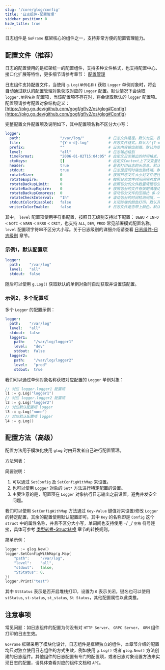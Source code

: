 ```yaml
---
slug: '/core/glog/config'
title: '日志组件-配置管理'
sidebar_position: 0
hide_title: true
---
```


日志组件是 `GoFrame` 框架核心的组件之一，支持非常方便的配置管理能力。

## 配置文件（推荐）

日志的配置使用的是框架统一的配置组件，支持多种文件格式，也支持配置中心、接口化扩展等特性，更多细节请参考章节： [配置管理](../3-配置管理/3-配置管理.md)

日志组件支持配置文件，当使用 `g.Log(单例名称)` 获取 `Logger` 单例对象时，将会自动通过默认的配置管理对象获取对应的 `Logger` 配置。默认情况下会读取 `logger.单例名称` 配置项，当该配置项不存在时，将会读取默认的 `logger` 配置项。配置项请参考配置对象结构定义： [https://pkg.go.dev/github.com/gogf/gf/v2/os/glog#Config](https://pkg.go.dev/github.com/gogf/gf/v2/os/glog#Config)

完整配置文件配置项及说明如下，其中配置项名称不区分大小写：

```yaml
logger:
  path:                  "/var/log/"           # 日志文件路径。默认为空，表示关闭，仅输出到终端
  file:                  "{Y-m-d}.log"         # 日志文件格式。默认为"{Y-m-d}.log"
  prefix:                ""                    # 日志内容输出前缀。默认为空
  level:                 "all"                 # 日志输出级别
  timeFormat:            "2006-01-02T15:04:05" # 自定义日志输出的时间格式，使用Golang标准的时间格式配置
  ctxKeys:               []                    # 自定义Context上下文变量名称，自动打印Context的变量到日志中。默认为空
  header:                true                  # 是否打印日志的头信息。默认true
  stdout:                true                  # 日志是否同时输出到终端。默认true
  rotateSize:            0                     # 按照日志文件大小对文件进行滚动切分。默认为0，表示关闭滚动切分特性
  rotateExpire:          0                     # 按照日志文件时间间隔对文件滚动切分。默认为0，表示关闭滚动切分特性
  rotateBackupLimit:     0                     # 按照切分的文件数量清理切分文件，当滚动切分特性开启时有效。默认为0，表示不备份，切分则删除
  rotateBackupExpire:    0                     # 按照切分的文件有效期清理切分文件，当滚动切分特性开启时有效。默认为0，表示不备份，切分则删除
  rotateBackupCompress:  0                     # 滚动切分文件的压缩比（0-9）。默认为0，表示不压缩
  rotateCheckInterval:   "1h"                  # 滚动切分的时间检测间隔，一般不需要设置。默认为1小时
  stdoutColorDisabled:   false                 # 关闭终端的颜色打印。默认开启
  writerColorEnable:     false                 # 日志文件是否带上颜色。默认false，表示不带颜色
```

其中， `level` 配置项使用字符串配置，按照日志级别支持以下配置： `DEBU` < `INFO` < `NOTI` < `WARN` < `ERRO` < `CRIT`，也支持 `ALL`, `DEV`, `PROD` 常见部署模式配置名称。 `level` 配置项字符串不区分大小写。关于日志级别的详细介绍请查看 [日志组件-日志级别](1-日志组件-日志级别.md) 章节。

### 示例1，默认配置项

```yaml
logger:
  path:    "/var/log"
  level:   "all"
  stdout:  false
```

随后可以使用 `g.Log()` 获取默认的单例对象时自动获取并设置该配置。

### 示例2，多个配置项

多个 `Logger` 的配置示例：

```yaml
logger:
  path:    "/var/log"
  level:   "all"
  stdout:  false
  logger1:
    path:    "/var/log/logger1"
    level:   "dev"
    stdout:  false
  logger2:
    path:    "/var/log/logger2"
    level:   "prod"
    stdout:  true
```

我们可以通过单例对象名称获取对应配置的 `Logger` 单例对象：

```go
// 对应 logger.logger1 配置项
l1 := g.Log("logger1")
// 对应 logger.logger2 配置项
l2 := g.Log("logger2")
// 对应默认配置项 logger
l3 := g.Log("none")
// 对应默认配置项 logger
l4 := g.Log()
```

## 配置方法（高级）

配置方法用于模块化使用 `glog` 时由开发者自己进行配置管理。

方法列表：

简要说明：

1. 可以通过 `SetConfig` 及 `SetConfigWithMap` 来设置。
2. 也可以使用 `Logger` 对象的 `Set*` 方法进行特定配置的设置。
3. 主要注意的是，配置项在 `Logger` 对象执行日志输出之前设置，避免并发安全问题。

我们可以使用 `SetConfigWithMap` 方法通过 `Key-Value` 键值对来设置/修改 `Logger` 的特定配置，其余的配置使用默认配置即可。其中 `Key` 的名称即是 `Config` 这个 `struct` 中的属性名称，并且不区分大小写，单词间也支持使用 `-`/ `_`/ `空格` 符号连接，具体可参考 [类型转换-Struct转换](../7-类型转换/2-类型转换-Struct转换.md) 章节的转换规则。

简单示例：

```go
logger := glog.New()
logger.SetConfigWithMap(g.Map{
    "path":     "/var/log",
    "level":    "all",
    "stdout":   false,
    "StStatus": 0,
})
logger.Print("test")
```

其中 `StStatus` 表示是否开启堆栈打印，设置为 `0` 表示关闭。键名也可以使用 `stStatus`, `st-status`, `st_status`, `St Status`，其他配置属性以此类推。

## 注意事项

常见问题：如日志组件的配置为何没有对 `HTTP Server`、 `GRPC Server`、 `ORM` 组件打印的日志生效。

`GoFrame` 框架采用了模块化设计，日志组件是框架独立的组件，本章节介绍的配置均只对独立使用日志组件的方式生效，例如使用 `g.Log()` 或者 `glog.New()` 方法创建的日志组件。其他组件的日志配置有专门的配置项，或者日志对象设置方法来实现日志的配置，请具体查看对应的组件文档和 `API`。